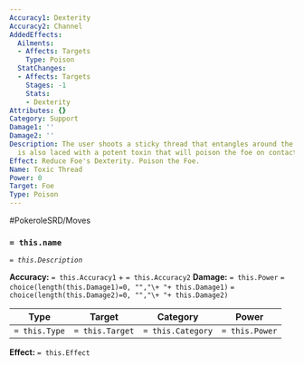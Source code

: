 ```yaml
---
Accuracy1: Dexterity
Accuracy2: Channel
AddedEffects:
  Ailments:
  - Affects: Targets
    Type: Poison
  StatChanges:
  - Affects: Targets
    Stages: -1
    Stats:
    - Dexterity
Attributes: {}
Category: Support
Damage1: ''
Damage2: ''
Description: The user shoots a sticky thread that entangles around the foe, the thread
  is also laced with a potent toxin that will poison the foe on contact.
Effect: Reduce Foe's Dexterity. Poison the Foe.
Name: Toxic Thread
Power: 0
Target: Foe
Type: Poison
---
```


#PokeroleSRD/Moves

### `= this.name` 
*`= this.Description`*

**Accuracy:** `= this.Accuracy1` + `= this.Accuracy2`
**Damage:** `= this.Power` `= choice(length(this.Damage1)=0, "","\+ "+ this.Damage1)` `= choice(length(this.Damage2)=0, "","\+ "+ this.Damage2)`

| Type          | Target          | Category          | Power          |
| ------------- | --------------- | ----------------  | -------------- |
| `= this.Type` | `= this.Target` | `= this.Category` | `= this.Power` | 

**Effect:** `= this.Effect`